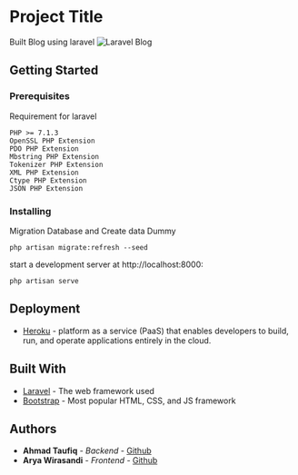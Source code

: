 # Project Title

Built Blog using laravel 
![Laravel Blog]()

## Getting Started



### Prerequisites

Requirement for laravel

```
PHP >= 7.1.3
OpenSSL PHP Extension
PDO PHP Extension
Mbstring PHP Extension
Tokenizer PHP Extension
XML PHP Extension
Ctype PHP Extension
JSON PHP Extension
```

### Installing



Migration Database and Create data Dummy

```
php artisan migrate:refresh --seed
```

start a development server at http://localhost:8000:

```
php artisan serve
```


## Deployment

* [Heroku](https://www.heroku.com) - platform as a service (PaaS) that enables developers to build, run, and operate applications entirely in the cloud.

## Built With

* [Laravel](https://laravel.com/) - The web framework used
* [Bootstrap](https://getbootstrap.com/) - Most popular HTML, CSS, and JS framework 


## Authors

* **Ahmad Taufiq** - *Backend* - [Github](https://github.com/ataufiq123)
* **Arya Wirasandi** - *Frontend* - [Github](https://github.com/aryawirasandi)


